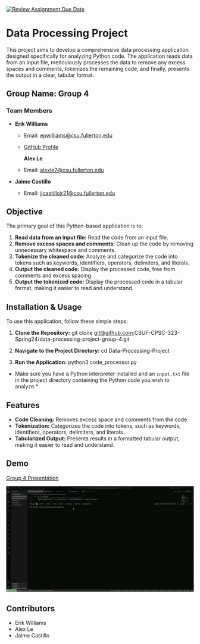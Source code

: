[![Review Assignment Due Date](https://classroom.github.com/assets/deadline-readme-button-24ddc0f5d75046c5622901739e7c5dd533143b0c8e959d652212380cedb1ea36.svg)](https://classroom.github.com/a/WlsObx5l)

# Data Processing Project

This project aims to develop a comprehensive data processing application designed specifically for analyzing Python code. The application reads data from an input file, meticulously processes the data to remove any excess spaces and comments, tokenizes the remaining code, and finally, presents the output in a clear, tabular format.

## Group Name: Group 4

### Team Members

- **Erik Williams**

  - Email: epwilliams@csu.fullerton.edu
  - [GitHub Profile](https://github.com/EPW80)

    **Alex Le**

  - Email: alexle7@csu.fullerton.edu

- **Jaime Castillo**

  - Email: jjcastillojr21@csu.fullerton.edu  

## Objective

The primary goal of this Python-based application is to:

1. **Read data from an input file:** Read the code from an input file.
2. **Remove excess spaces and comments:** Clean up the code by removing unnecessary whitespace and comments.
3. **Tokenize the cleaned code:** Analyze and categorize the code into tokens such as keywords, identifiers, operators, delimiters, and literals.
4. **Output the cleaned code:** Display the processed code, free from comments and excess spacing.
5. **Output the tokenized code:** Display the processed code in a tabular format, making it easier to read and understand.

## Installation & Usage

To use this application, follow these simple steps:

1. **Clone the Repository:**
   git clone git@github.com:CSUF-CPSC-323-Spring24/data-processing-project-group-4.git

2. **Navigate to the Project Directory:**
   cd Data-Processing-Project

3. **Run the Application:**
   python3 code_processor.py

- Make sure you have a Python interpreter installed and an `input.txt` file in the project directory containing the Python code you wish to analyze.\*

## Features

- **Code Cleaning:** Removes excess space and comments from the code.
- **Tokenization:** Categorizes the code into tokens, such as keywords, identifiers, operators, delimiters, and literals.
- **Tabularized Output:** Presents results in a formatted tabular output, making it easier to read and understand.

## Demo

[Group 4 Presentation](https://www.loom.com/share/551479b53f874d1cb01d8e35381f7138?sid=785f9094-0945-48e0-a48b-a1b49f720efc)

![](./data.gif)

## Contributors

- Erik Williams
- Alex Le
- Jaime Castillo
